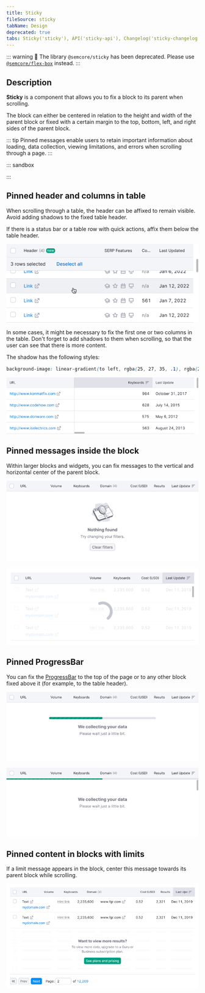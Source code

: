 ```yaml
---
title: Sticky
fileSource: sticky
tabName: Design
deprecated: true
tabs: Sticky('sticky'), API('sticky-api'), Changelog('sticky-changelog')
---
```


::: warning
:rotating_light: The library `@semcore/sticky` has been deprecated. Please use [`@semcore/flex-box`](/layout/box-system/) instead.
:::

## Description

**Sticky** is a component that allows you to fix a block to its parent when scrolling.

The block can either be centered in relation to the height and width of the parent block or fixed with a certain margin to the top, bottom, left, and right sides of the parent block.

::: tip
Pinned messages enable users to retain important information about loading, data collection, viewing limitations, and errors when scrolling through a page.
:::

::: sandbox

<script lang="tsx">
import React from 'react';
import styled from 'styled-components';
import { Box } from '@semcore/ui/flex-box';
import Checkbox from '@semcore/ui/checkbox';
import Link from '@semcore/ui/link';
import Table from '@semcore/ui/table';
import { Text } from '@semcore/ui/typography';
import Button from '@semcore/ui/button';
import Spin from '@semcore/ui/spin';
import ScrollArea from '@semcore/ui/scroll-area';

function shuffle(a) {
  for (let i = a.length - 1; i > 0; i--) {
    const j = Math.floor(Math.random() * (i + 1));
    [a[i], a[j]] = [a[j], a[i]];
  }
  return a;
}

let data = [
  {
    keyword: 'ebay buy',
    kd: '77.8',
    cpc: '$1.25',
    vol: '32,500,000',
  },
  {
    keyword: 'www.ebay.com',
    kd: '11.2',
    cpc: '$3.4',
    vol: '65,457,920',
  },
  {
    keyword: 'www.ebay.com',
    kd: '10',
    cpc: '$0.65',
    vol: '47,354,640',
  },
  {
    keyword: 'ebay buy',
    kd: '-',
    cpc: '$0',
    vol: 'n/a',
  },
  {
    keyword: 'ebay buy',
    kd: '75.89',
    cpc: <Spin />,
    vol: <Spin />,
  },
];

data.forEach(() => {
  data = shuffle(data.concat(data));
});

const Loader = styled.tr`
  position: absolute;
  top: 0;
  left: 0;
  right: 0;
  bottom: 0;
  display: flex;
  align-items: flex-start;
  justify-content: center;
  padding-top: 150px;
  background: hsla(0, 0%, 100%, 0.8);
`;

const Demo = () => (
  <ScrollArea h={500}>
    <Table style={{ position: 'relative' }}>
      <Table.Body>
        {data.map((row, i) => (
          <Table.Row key={i}>
            <Table.Cell>
              <Checkbox>
                <Checkbox.Value />
              </Checkbox>
            </Table.Cell>
            <Table.Cell>
              <Link>{row.keyword}</Link>
            </Table.Cell>
            <Table.Cell align='right'>{row.kd}</Table.Cell>
            <Table.Cell align='right'>{row.cpc}</Table.Cell>
            <Table.Cell align='right'>{row.vol}</Table.Cell>
          </Table.Row>
        ))}
        <Loader>
          <td>
            <Box position='sticky' top={150} style={{ textAlign: 'center' }}>
              <Text size={500} medium tag='h4' mb='16px'>
                Want to view more results?
              </Text>
              <Text size={300} tag='p' mb='24px'>
                To view more data, upgrade to a Guru or Business subscription plan.
              </Text>
              <Button use='primary' theme='success' size='l'>
                See plans and pricing
              </Button>
            </Box>
          </td>
        </Loader>
      </Table.Body>
    </Table>
  </ScrollArea>
);
</script>

:::

## Pinned header and columns in table

When scrolling through a table, the header can be affixed to remain visible. Avoid adding shadows to the fixed table header.

If there is a status bar or a table row with quick actions, affix them below the table header.

![](static/sticky-row.png)

In some cases, it might be necessary to fix the first one or two columns in the table. Don't forget to add shadows to them when scrolling, so that the user can see that there is more content.

The shadow has the following styles:

```CSS
background-image: linear-gradient(to left, rgba(25, 27, 35, .1), rgba(255, 255, 255, 0));
```

![](static/sticky-column.png)

## Pinned messages inside the block

Within larger blocks and widgets, you can fix messages to the vertical and horizontal center of the parent block.

![](static/nothing-found-sticky.png)

![](static/sticky-loading-1.png)

## Pinned ProgressBar

You can fix the [ProgressBar](/components/progress-bar/) to the top of the page or to any other block fixed above it (for example, to the table header).

![](static/sticky-1.png)

![](static/sticky-2.png)

## Pinned content in blocks with limits

If a limit message appears in the block, center this message towards its parent block while scrolling.

![](static/table-limit-pro.png)

